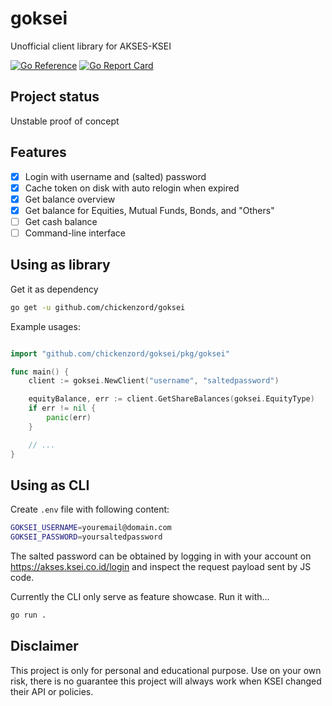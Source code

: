 # goksei

Unofficial client library for AKSES-KSEI

[![Go Reference](https://pkg.go.dev/badge/github.com/chickenzord/goksei.svg)](https://pkg.go.dev/github.com/chickenzord/goksei)
[![Go Report Card](https://goreportcard.com/badge/github.com/chickenzord/goksei)](https://goreportcard.com/report/github.com/chickenzord/goksei)

## Project status

Unstable proof of concept

## Features

- [x] Login with username and (salted) password
- [x] Cache token on disk with auto relogin when expired
- [x] Get balance overview
- [x] Get balance for Equities, Mutual Funds, Bonds, and "Others"
- [ ] Get cash balance
- [ ] Command-line interface

## Using as library

Get it as dependency

```sh
go get -u github.com/chickenzord/goksei
```

Example usages:

```go

import "github.com/chickenzord/goksei/pkg/goksei"

func main() {
    client := goksei.NewClient("username", "saltedpassword")

    equityBalance, err := client.GetShareBalances(goksei.EquityType)
    if err != nil {
        panic(err)
    }

    // ...
}

```

## Using as CLI

Create `.env` file with following content:

```sh
GOKSEI_USERNAME=youremail@domain.com
GOKSEI_PASSWORD=yoursaltedpassword
```

The salted password can be obtained by logging in with your account on https://akses.ksei.co.id/login and inspect the request payload sent by JS code.

Currently the CLI only serve as feature showcase. Run it with...

```sh
go run .
```

## Disclaimer

This project is only for personal and educational purpose.
Use on your own risk, there is no guarantee this project will always work when KSEI changed their API or policies.
